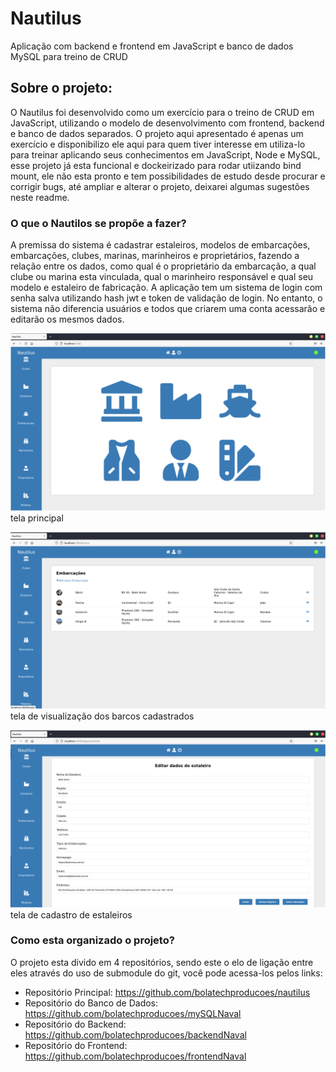 # Nautilus
Aplicação com backend e frontend em JavaScript e banco de dados MySQL para treino de CRUD

## Sobre o projeto:
O Nautilus foi desenvolvido como um exercício para o treino de CRUD em JavaScript, utilizando o modelo de desenvolvimento com frontend, backend e banco de dados separados.
O projeto aqui apresentado é apenas um exercício e disponibilizo ele aqui para quem tiver interesse em utiliza-lo para treinar aplicando seus conhecimentos em JavaScript, Node e MySQL, esse projeto já esta funcional e dockeirizado para rodar utiizando bind mount, ele não esta pronto e tem possibilidades de estudo desde procurar e corrigir bugs, até ampliar e alterar o projeto, deixarei algumas sugestões neste readme.

### O que o Nautilos se propõe a fazer?
A premissa do sistema é cadastrar estaleiros, modelos de embarcações, embarcações, clubes, marinas, marinheiros e proprietários, fazendo a relação entre os dados, como qual é o proprietário da embarcação, a qual clube ou marina esta vinculada, qual o marinheiro responsável e qual seu modelo e estaleiro de fabricação.
A aplicação tem um sistema de login com senha salva utilizando hash jwt e token de validação de login. No entanto, o sistema não diferencia usuários e todos que criarem uma conta acessarão e editarão os mesmos dados.

![Tela Principal](/telaprincipal.png)
tela principal

![Tela de barcos](/telabarcos.png)
tela de visualização dos barcos cadastrados

![Tela Cadastro](/cadastro.png)
tela de cadastro de estaleiros

### Como esta organizado o projeto?
O projeto esta divido em 4 repositórios, sendo este o elo de ligação entre eles através do uso de submodule do git, você pode acessa-los pelos links:
* Repositório Principal: https://github.com/bolatechproducoes/nautilus
* Repositório do Banco de Dados: https://github.com/bolatechproducoes/mySQLNaval
* Repositório do Backend: https://github.com/bolatechproducoes/backendNaval
* Repositório do Frontend: https://github.com/bolatechproducoes/frontendNaval
